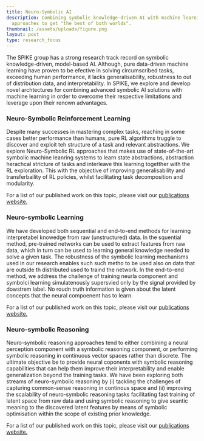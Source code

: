 ```yaml
---
title: Neuro-Symbolic AI
description: Combining symbolic knowledge-driven AI with machine learning
  approaches to get "the best of both worlds".
thumbnail: /assets/uploads/figure.png
layout: post
type: research_focus
---
```

The SPIKE group has a strong research track record on symbolic knowledge-driven, model-based AI. Although, pure data-driven machine learning have proven to be efective in solving circumscribed tasks, exceeding human performance, it lacks generalisability, robustness to out of distribution data, and interpretability. In SPIKE, we explore and develop novel archtectures for combining advanced symbolic AI solutions with machine learning in order to overcome their respective limitations and leverage upon their renown advantages.

### **Neuro-Symbolic Reinforcement Learning**

Despite many successes in mastering complex tasks, reaching in some cases better performance than humans, pure RL algorithms truggle to discover and exploit teh structure of a task and relevant abstractions. We explore Neuro-Symbolic RL approaches that makes use of state-of-the-art symbolic machine leanring systems to learn state abstractions, abstraction herachcal stricture of tasks and interleave this learning togetther with the RL exploration. This with the objective of improving generalisability and transferbaility of RL policies, whilst facilitating task decomposition and modularity.

For a list of our published work on this topic, please visit our [publications website.](https://spike.doc.ic.ac.uk/publications/)

### **Neuro-symbolic Learning**

We have developed both sequential and end-to-end methods for learning interpretabel knowedge from raw (unstructured) data. In the squential method, pre-trained networks can be used to extract features from raw data, which in turn can be used to learning general knowledge needed to solve a given task. The robustness of the symbolic learning mechanisms used in our research enables such such metho to be used also on data that are outside th distributed used to traind the network. In the end-to-end method, we address the challenge of training neurla component and symbolci learning simulatenously supersvied only by the signal provided by dowstrem label. No roudn truth information is given about the latent concepts that the neural compoenent has to learn. 

For a list of our published work on this topic, please visit our [publications website.](https://spike.doc.ic.ac.uk/publications/)

### **Neuro-symbolic Reasoning**

Neuro-symbolic reasoning approaches tend to either combining a neural perception component with a symbolic reasoning component, or performing  symbolic reasoning in continuous vector spaces rather than discrete. The ultimate objective be to provide neural coponents with symbolic reasoning capabilities that can help them improve their interpretability and enable generalization beyond the training tasks.  We have been exploring both streams of neuro-symbolic reasoning by (i) tackling the challenges of capturing common-sense reasoning in continous space and (ii) improving the scalability of neuro-symbolic reasoning tasks facilitating fast training of latent space from raw data and using symbolic reasoning to give seantic meaning to the discovered  latent features  by means of symbolic optimisation within the scope of existing prior knowledge.  

For a list of our published work on this topic, please visit our [publications website.](https://spike.doc.ic.ac.uk/publications/)